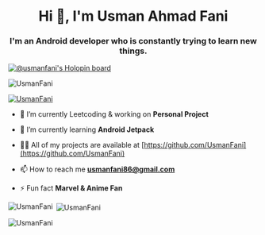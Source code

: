 <h1 align="center">Hi 👋, I'm Usman Ahmad Fani</h1>
<h3 align="center">I'm an Android developer who is constantly trying to learn new things.</h3>

[![@usmanfani's Holopin board](https://holopin.io/api/user/board?user=usmanfani)](https://holopin.io/@usmanfani)

<p align="left"> <img src="https://komarev.com/ghpvc/?username=UsmanFani&label=Profile%20views&color=0e75b6&style=flat" alt="UsmanFani" /> </p>

<p align="left"> <a href="https://github.com/ryo-ma/github-profile-trophy"><img src="https://github-profile-trophy.vercel.app/?username=UsmanFani" alt="UsmanFani" /></a> </p>

- 🔭 I’m currently Leetcoding & working on **Personal Project**

- 🌱 I’m currently learning **Android Jetpack**

- 👨‍💻 All of my projects are available at [https://github.com/UsmanFani](https://github.com/UsmanFani)

- 📫 How to reach me **usmanfani86@gmail.com**

- ⚡ Fun fact **Marvel & Anime Fan**


<p><img align="left" src="https://github-readme-stats.vercel.app/api/top-langs?username=UsmanFani&show_icons=true&theme=radical&locale=en&layout=compact" alt="UsmanFani" /></p>

<p>&nbsp;<img align="center" src="https://github-readme-stats.vercel.app/api?username=UsmanFani&show_icons=true&theme=radical&locale=en" alt="UsmanFani" /></p>

<p><img align="center" src="https://github-readme-streak-stats.herokuapp.com/?user=UsmanFani&theme=radical" alt="UsmanFani" /></p>

<!---
UsmanFani/UsmanFani is a ✨ special ✨ repository because its `README.md` (this file) appears on your GitHub profile.
You can click the Preview link to take a look at your changes.
--->

